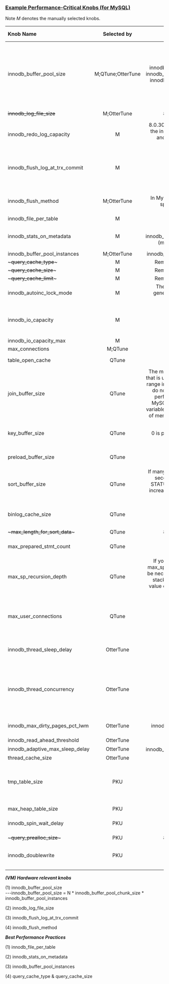 
### [Example Performance-Critical Knobs (for MySQL)](https://www.percona.com/blog/2020/06/30/mysql-101-parameters-to-tune-for-mysql-performance/)

Note *M* denotes the manually selected knobs.

| Knob Name                       |    Selected by    |                                                                                                                            Note                                                                                                                            |     Global     | Dynamic |        Type         |         Default Value         | Minimum Value |    Maximum Value     | Tuning Experience                                                                                                                                                                                                                                  |
|:--------------------------------|:-----------------:|:----------------------------------------------------------------------------------------------------------------------------------------------------------------------------------------------------------------------------------------------------------:|:--------------:|:-------:|:-------------------:|:-----------------------------:|:-------------:|:--------------------:|:---------------------------------------------------------------------------------------------------------------------------------------------------------------------------------------------------------------------------------------------------|
| innodb_buffer_pool_size         | M;QTune;OtterTune |                                                                                 innodb_buffer_pool_size = N * innodb_buffer_pool_chunk_size * innodb_buffer_pool_instances                                                                                 |       ✅        |    ✅    |       Integer       |    134217728 bytes (128MB)    |    5242880    | 9223372036854775807  | might set the buffer pool size to 50%-70% of the machine's physical memory size.When the size of the buffer pool is greater than 1GB, setting innodb_buffer_pool_instances to a value greater than 1 can improve the scalability on a busy server. |
| ~~innodb_log_file_size~~        |    M;OtterTune    |                                                                                                                     8.0.30 Deprecated                                                                                                                      |       ✅        |    ❌    |       Integer       |           50331648            | 4194304 (4MB) | 18446744073709551615 | set the size 128M-2G，                                                                                                                                                                                                                              |
| innodb_redo_log_capacity        |         M         |                                                                              8.0.30 introduced, supersedes the innodb_log_files_in_group and innodb_log_file_size variables.                                                                               |       ✅        |    ✅    |       Integer       |           104857600           |    8388608    |     137438953472     |                                                                                                                                                                                                                                                    |
| innodb_flush_log_at_trx_commit  |         M         |                                                                                                                             -                                                                                                                              |       ✅        |    ✅    | Enumeration (0，1，2) |               1               |       -       |          -           | The default setting of 1 is required for full ACID compliance. With a setting of 0, logs are written and flushed to disk once per second.                                                                                                          |
| innodb_flush_method             |    M;OtterTune    |                                                                                                     In MySQL 8.0, options can be specified numerically                                                                                                     |       ✅        |    ❌    |       String        | Unix:fsync Windows:unbuffered |               |                      | Defines the method used to flush data to InnoDB data files and log files, which can affect I/O throughput.                                                                                                                                         | 
| innodb_file_per_table           |         M         |                                                                                                                             -                                                                                                                              |       ✅        |    ✅    |       Boolean       |              NO               |               |                      |                                                                                                                                                                                                                                                    |
| innodb_stats_on_metadata        |         M         |                                                                                               SET GLOBAL innodb_stats_on_metadata=mode (mode = ON/OFF; 1/0;)                                                                                               |       ✅        |    ✅    |       Boolean       |              OFF              |               |                      | Leaving the setting disabled can improve access speed for schemas that have a large number of tables or indexes.                                                                                                                                   |
| innodb_buffer_pool_instances    |    M;OtterTune    |                                                                                                               innodb_buffer_pool_size >= 1GB                                                                                                               |       ✅        |    ❌    |       Integer       |                               |       1       |          64          |                                                                                                                                                                                                                                                    |
| ~~~query_cache_type~~~          |         M         |                                                                                                                  Removed in MySQL 8.0.3.                                                                                                                   |                |         |                     |                               |               |                      |                                                                                                                                                                                                                                                    |
| ~~~query_cache_size~~~          |         M         |                                                                                                                  Removed in MySQL 8.0.3.                                                                                                                   |                |         |                     |                               |               |                      |                                                                                                                                                                                                                                                    |
| ~~~query_cache_limit~~~         |         M         |                                                                                                                  Removed in MySQL 8.0.3.                                                                                                                   |                |         |                     |                               |               |                      |                                                                                                                                                                                                                                                    |
| innodb_autoinc_lock_mode        |         M         |                                                                                                 The lock mode to use for generating auto-increment values.                                                                                                 |       ✅        |    ❌    |       Integer       |               2               |               |                      | 0,1,2 for traditional, consecutive, or interleaved                                                                                                                                                                                                 |
| innodb_io_capacity              |         M         |                                                                                                                                                                                                                                                            |       ✅        |    ✅    |       Integer       |              200              |      100      |          ?           | The innodb_io_capacity variable defines the number of I/O operations per second (IOPS) available to InnoDB background tasks                                                                                                                        |
| innodb_io_capacity_max          |         M         |                                                                                                                                                                                                                                                            |       ✅        |    ✅    |       Integer       |                               |      100      |                      |                                                                                                                                                                                                                                                    |
| max_connections                 |      M;QTune      |                                                                                                                                                                                                                                                            |       ✅        |    ✅    |       Integer       |              151              |       1       |       	100000        |                                                                                                                                                                                                                                                    |
| table_open_cache                |       QTune       |                                                                                                                                                                                                                                                            |       ✅        |    ✅    |       Integer       |             4000              |       1       |        524288        | MAX( (open_files_limit - 10 - max_connections) / 2, 400)                                                                                                                                                                                           |
| join_buffer_size                |       QTune       | The minimum size of the buffer that is used for plain index scans, range index scans, and joins that do not use indexes and thus perform full table scans.In MySQL 8.0.18 and later, this variable also controls the amount of memory used for hash joins. | ✅<br/> Session |    ✅    |       Integer       |        262144 (256KB)         |      128      |                      | Normally, the best way to get fast joins is to add indexes. Increase the value of join_buffer_size to get a faster full join when adding indexes is not possible.                                                                                  |
| key_buffer_size                 |       QTune       |                                                                                                               0 is permitted only at startup                                                                                                               |       ✅        |    ✅    |       Integer       |            8388608            |       0       |                      | the size of the buffer used for index blocks. The key buffer is also known as the key cache.                                                                                                                                                       |
| preload_buffer_size             |       QTune       |                                                                                                                                                                                                                                                            | ✅<br/> Session |    ✅    |       Integer       |             32768             |     1024      |      1073741824      | The size of the buffer that is allocated when preloading indexes.                                                                                                                                                                                  |
| sort_buffer_size                |       QTune       |                                                                   If many Sort_merge_passes per second in SHOW GLOBAL STATUS output, can consider increasing the sort_buffer_size value                                                                    | ✅<br/> Session |    ✅    |       Integer       |            262144             |     32768     |                      |                                                                                                                                                                                                                                                    |
| binlog_cache_size               |       QTune       |                                                                                                                      block size 4096                                                                                                                       |       ✅        |    ✅    |       Integer       |             32768             |     4096      |                      | The size of the memory buffer to hold changes to the binary log during a transaction.                                                                                                                                                              |
| ~~~max_length_for_sort_data~~~  |       QTune       |                                                                                                                     8.0.20 Deprecated                                                                                                                      |                |         |                     |                               |               |                      |                                                                                                                                                                                                                                                    |
| max_prepared_stmt_count         |       QTune       |                                                                                                                                                                                                                                                            |       ✅        |    ✅    |       Integer       |             16382             |       0       |       4194303        | This variable limits the total number of prepared statements in the server.                                                                                                                                                                        |
| max_sp_recursion_depth          |       QTune       |                                             If you increase the value of max_sp_recursion_depth, it may be necessary to increase thread stack size by increasing the value of thread_stack at server startup.                                              | ✅<br/> Session |    ✅    |       Integer       |               0               |       0       |         255          |                                                                                                                                                                                                                                                    |
| max_user_connections            |       QTune       |                                                                                                                                                                                                                                                            | ✅<br/> Session |    ✅    |       Integer       |               0               |       0       |      4294967295      | The maximum number of simultaneous connections permitted to any given MySQL user account. A value of 0 (the default) means “no limit.”                                                                                                             |
| innodb_thread_sleep_delay       |     OtterTune     |                                                                                                                                                                                                                                                            |       ✅        |    ✅    |       Integer       |             10000             |       0       |       1000000        | How long InnoDB threads sleep before joining the InnoDB queue, in microseconds.                                                                                                                                                                    |
| innodb_thread_concurrency       |     OtterTune     |                                                                                                                                                                                                                                                            |       ✅        |    ✅    |       Integer       |               0               |       0       |         1000         | Defines the maximum number of threads permitted inside of InnoDB. A value of 0 (the default) is interpreted as infinite concurrency (no limit). This variable is intended for performance tuning on high concurrency systems.                      |
| innodb_max_dirty_pages_pct_lwm  |     OtterTune     |                                                                                                      lower than the innodb_max_dirty_pages_pct value                                                                                                       |       ✅        |    ✅    |       Numeric       |              10               |       0       |        99.99         | A value of 0 disables the pre-flushing behavior entirely.                                                                                                                                                                                          |
| innodb_read_ahead_threshold     |     OtterTune     |                                                                                                                                                                                                                                                            |       ✅        |    ✅    |       Integer       |              56               |       0       |          64          |                                                                                                                                                                                                                                                    |
| innodb_adaptive_max_sleep_delay |     OtterTune     |                                                                                                                innodb_thread_sleep_delay的上限                                                                                                                |       ✅        |    ✅    |       Integer       |            150000             |       0       |       1000000        |                                                                                                                                                                                                                                                    |
| thread_cache_size               |     OtterTune     |                                                                                                                                                                                                                                                            |       ✅        |    ✅    |       Integer       |        -1 (autosizing)        |       0       |        16384         |                                                                                                                                                                                                                                                    |
| tmp_table_size                  |        PKU        |                                                                                                                                                                                                                                                            | ✅<br/> Session |    ✅    |       Integer       |           16777216            |     1024      | 18446744073709551615 | Defines the maximum size of internal in-memory temporary tables created by the MEMORY storage engine and, as of MySQL 8.0.28, the TempTable storage engine.                                                                                        |
| max_heap_table_size             |        PKU        |                                                                                                                                                                                                                                                            | ✅<br/> Session |    ✅    |       Integer       |           16777216            |     16384     |                      | block size 1024                                                                                                                                                                                                                                    |
| innodb_spin_wait_delay          |        PKU        |                                                                                                                                                                                                                                                            |       ✅        |    ✅    |       Integer       |               6               |       0       |         1000         | The maximum delay between polls for a spin lock.                                                                                                                                                                                                   |
| ~~~query_prealloc_size~~~       |        PKU        |                                                                                                                     8.0.29 Deprecated                                                                                                                      | ✅<br/> Session |    ✅    |       Integer       |             8192              |     8192      |                      |                                                                                                                                                                                                                                                    |
| innodb_doublewrite              |        PKU        |                                                                                                                                                                                                                                                            |       ✅        |    ✅    |     Enumeration     |              ON               |               |                      | 	ON OFF DETECT_AND_RECOVER DETECT_ONLY                                                                                                                                                                                                             |
|                                 |                   |                                                                                                                                                                                                                                                            |                |         |                     |                               |               |                      |                                                                                                                                                                                                                                                    |
|                                 |                   |                                                                                                                                                                                                                                                            |                |         |                     |                               |               |                      |                                                                                                                                                                                                                                                    |






***(VM) Hardware relevant knobs***

(1) innodb_buffer_pool_size  
    ---innodb_buffer_pool_size = N * innodb_buffer_pool_chunk_size * innodb_buffer_pool_instances

(2) innodb_log_file_size  

(3) innodb_flush_log_at_trx_commit 

(4) innodb_flush_method

***Best Performance Practices***   

(1) innodb_file_per_table   

(2) innodb_stats_on_metadata

(3) innodb_buffer_pool_instances

(4) query_cache_type & query_cache_size
